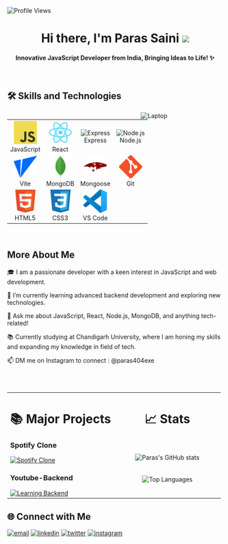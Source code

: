 ![Profile Views](https://komarev.com/ghpvc/?username=paras29exe&color=blue)
<h1 align="center">
  Hi there, I'm Paras Saini 
  <img src="https://emojis.slackmojis.com/emojis/images/1531849430/4246/blob-sunglasses.gif?1531849430" width="30"/>
</h1>
<h4 align="center" >Innovative JavaScript Developer from India, Bringing Ideas to Life! ✨</h4> 
<br>

## 🛠️ Skills and Technologies

<div width="100%">
  <table >
    <tr>
      <td>
        <div align="center">
          <img src="https://github.com/devicons/devicon/blob/master/icons/javascript/javascript-original.svg" title="JavaScript" alt="JavaScript" width="55" height="55"/><br>JavaScript
        </div>
      </td>
      <td>
        <div align="center">
          <img src="https://github.com/devicons/devicon/blob/master/icons/react/react-original.svg" title="React" alt="React" width="55" height="55"/><br>React
        </div>
      </td>
      <td>
        <div align="center">
          <img src="https://img.icons8.com/?size=100&id=WNoJgbzDr3i2&format=png&color=000000" title="Express" alt="Express" width="55" height="55"/><br>Express
        </div>
      </td>
      <td>
        <div align="center">
          <img src="https://www.vectorlogo.zone/logos/nodejs/nodejs-icon.svg" title="Node.js" alt="Node.js" width="55" height="55"/><br>Node.js
        </div>
      </td>
    </tr>
    <tr>
      <td>
        <div align="center">
          <img src="https://github.com/devicons/devicon/blob/master/icons/vite/vite-original.svg" title="Vite" alt="Vite" width="55" height="55"/><br>Vite
        </div>
      </td>
      <td>
        <div align="center">
          <img src="https://github.com/devicons/devicon/blob/master/icons/mongodb/mongodb-original.svg" title="MongoDB" alt="MongoDB" width="55" height="55"/><br>MongoDB
        </div>
      </td>
      <td>
        <div align="center">
          <img src="https://github.com/devicons/devicon/blob/master/icons/mongoose/mongoose-original.svg" title="Mongoose" alt="Mongoose" width="55" height="55"/><br>Mongoose
        </div>
      </td>
      <td>
        <div align="center">
          <img src="https://github.com/devicons/devicon/blob/master/icons/git/git-original.svg" title="Git" alt="Git" width="55" height="55"/><br>Git
        </div>
      </td>
    </tr>
    <tr>
      <td>
        <div align="center">
          <img src="https://github.com/devicons/devicon/blob/master/icons/html5/html5-original.svg" title="HTML5" alt="HTML5" width="55" height="55"/><br>HTML5
        </div>
      </td>
      <td>
        <div align="center">
          <img src="https://github.com/devicons/devicon/blob/master/icons/css3/css3-original.svg" title="CSS3" alt="CSS3" width="55" height="55"/><br>CSS3
        </div>
      </td>
      <td>
        <div align="center">
          <img src="https://github.com/devicons/devicon/blob/master/icons/vscode/vscode-original.svg" title="VS Code" alt="VS Code" width="55" height="55"/><br>VS Code
        </div>
      </td>
    </tr>
 <img src="https://cdn.pixabay.com/photo/2024/02/06/09/36/laptop-8556518_1280.png" align="right" alt="Laptop" width="38%"/> <!-- cartoon png -->
  </table>
</div>

<br>

## More About Me
🎓 I am a passionate developer with a keen interest in JavaScript and web development.

🌱 I’m currently learning advanced backend development and exploring new technologies.

💬 Ask me about JavaScript, React, Node.js, MongoDB, and anything tech-related!

📚 Currently studying at Chandigarh University, where I am honing my skills and expanding my knowledge in field of tech.

📫 DM me on Instagram to connect : @paras404exe

##

<br>

<table>
  <tr>
    <td width="50%" valign="top">
    <h1 align="center"> 📚 Major Projects </h1>
      <h3>Spotify Clone</h3>
      <a href="https://github.com/paras29exe/Spotify-clone">
        <img src="https://github-readme-stats.vercel.app/api/pin/?username=paras29exe&repo=Spotify-clone&theme=dark" alt="Spotify Clone">
      </a>
      <h3>Youtube-Backend</h3>
      <a href="https://github.com/paras29exe/Learning-Backend-along-with-project-">
        <img src="https://github-readme-stats.vercel.app/api/pin/?username=paras29exe&repo=Learning-Backend-along-with-project-&theme=dark" alt="Learning Backend">
      </a>
    </td>
    <td width="50%" valign="top">
      <h1 align="center"> 📈 Stats </h1>
      <div align="center">
      <br> <br>
        <img src="https://github-readme-stats.vercel.app/api?username=paras29exe&show_icons=true&theme=radical&title_color=ff3068?" alt="Paras's GitHub stats" width="82%">
        <br> <br> <br>
        <img src="https://github-readme-stats.vercel.app/api/top-langs/?username=paras29exe&layout=compact&theme=radical&title_color=ff3068?" alt="Top Languages" width="82%">
      </div>
    </td>
  </tr>
</table>

## 🌐 Connect with Me

 <a href="mailto:dimplesaini5252@gmail.com"><img src="https://img.icons8.com/color/96/000000/gmail.png" alt="email"/></a>
<a href="https://www.linkedin.com/in/yourprofile"><img src="https://img.icons8.com/color/96/000000/linkedin.png" alt="linkedin"/></a>
<a href="https://twitter.com/yourprofile"><img src="https://img.icons8.com/color/96/000000/twitter-squared.png" alt="twitter"/></a>
<a href="https://www.instagram.com/paras404.exe"><img src="https://img.icons8.com/color/96/000000/instagram-new.png" alt="instagram"/></a>


